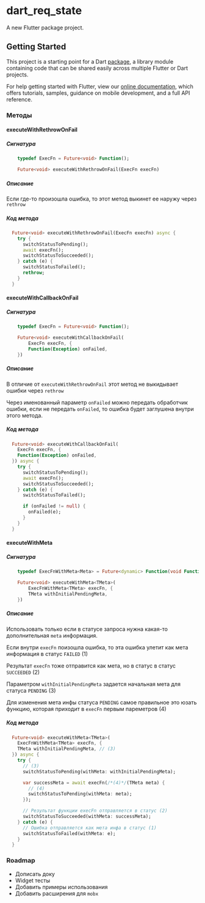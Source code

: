 # dart_req_state

A new Flutter package project.

## Getting Started

This project is a starting point for a Dart
[package](https://flutter.dev/developing-packages/),
a library module containing code that can be shared easily across
multiple Flutter or Dart projects.

For help getting started with Flutter, view our
[online documentation](https://flutter.dev/docs), which offers tutorials,
samples, guidance on mobile development, and a full API reference.

### Методы

#### executeWithRethrowOnFail

##### Сигнатура

```dart
    typedef ExecFn = Future<void> Function();

    Future<void> executeWithRethrowOnFail(ExecFn execFn)
```

##### Описание

Если где-то произошла ошибка, то этот метод выкинет ее наружу через `rethrow`

##### Код метода

```dart
  Future<void> executeWithRethrowOnFail(ExecFn execFn) async {
    try {
      switchStatusToPending();
      await execFn();
      switchStatusToSucceeded();
    } catch (e) {
      switchStatusToFailed();
      rethrow;
    }
  }
```

#### executeWithCallbackOnFail

##### Сигнатура

```dart
    typedef ExecFn = Future<void> Function();

    Future<void> executeWithCallbackOnFail(
        ExecFn execFn, {
        Function(Exception) onFailed,
    })
```

##### Описание

В отличие от `executeWithRethrowOnFail` этот метод не выкидывает ошибки через `rethrow`

Через именованный параметр `onFailed` можно передать обработчик ошибки, если не передать `onFailed`, то ошибка будет заглушена внутри этого метода.

##### Код метода

```dart
  Future<void> executeWithCallbackOnFail(
    ExecFn execFn, {
    Function(Exception) onFailed,
  }) async {
    try {
      switchStatusToPending();
      await execFn();
      switchStatusToSucceeded();
    } catch (e) {
      switchStatusToFailed();

      if (onFailed != null) {
        onFailed(e);
      }
    }
  }
```

#### executeWithMeta

##### Сигнатура

```dart
    typedef ExecFnWithMeta<Meta> = Future<dynamic> Function(void Function(Meta m));

    Future<void> executeWithMeta<TMeta>(
        ExecFnWithMeta<TMeta> execFn, {
        TMeta withInitialPendingMeta,
    })
```

##### Описание

Использовать только если в статусе запроса нужна какая-то дополнительная `meta` информация.

Если внутри `execFn` поизошла ошибка, то эта ошибка улетит как мета информация в статус `FAILED` (1)

Результат `execFn` тоже отправится как мета, но в статус в статус `SUCCEEDED` (2)

Параметром `withInitialPendingMeta` задается начальная мета для статуса `PENDING` (3)

Для изменения мета инфы статуса `PENDING` самое правильное это юзать функцию, которая приходит в `execFn` первым пареметров (4)

##### Код метода

```dart
  Future<void> executeWithMeta<TMeta>(
    ExecFnWithMeta<TMeta> execFn, {
    TMeta withInitialPendingMeta, // (3)
  }) async {
    try {
      // (3)
      switchStatusToPending(withMeta: withInitialPendingMeta);

      var successMeta = await execFn(/*(4)*/(TMeta meta) {
        // (4)
        switchStatusToPending(withMeta: meta);
      });

      // Результат функции execFn отправляется в статус (2)
      switchStatusToSucceeded(withMeta: successMeta);
    } catch (e) {
      // Ошибка отправляется как мета инфа в статус (1)
      switchStatusToFailed(withMeta: e);
    }
  }
```

### Roadmap

- Дописать доку
- Widget тесты
- Добавить примеры использования
- Добавить расширения для `mobx`
